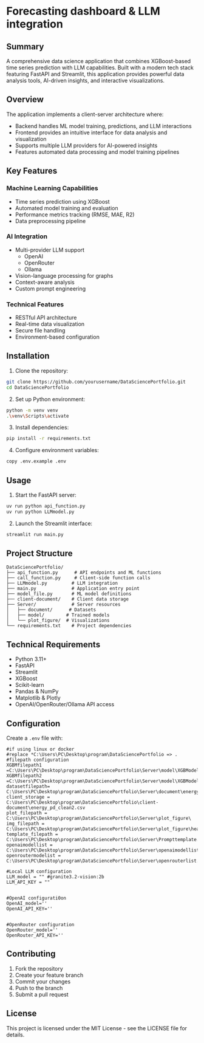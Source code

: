 # Forecasting dashboard & LLM integration

## Summary
A comprehensive data science application that combines XGBoost-based time series prediction with LLM capabilities. Built with a modern tech stack featuring FastAPI and Streamlit, this application provides powerful data analysis tools, AI-driven insights, and interactive visualizations.

## Overview
The application implements a client-server architecture where:
- Backend handles ML model training, predictions, and LLM interactions
- Frontend provides an intuitive interface for data analysis and visualization
- Supports multiple LLM providers for AI-powered insights
- Features automated data processing and model training pipelines

## Key Features

### Machine Learning Capabilities
- Time series prediction using XGBoost
- Automated model training and evaluation
- Performance metrics tracking (RMSE, MAE, R2)
- Data preprocessing pipeline

### AI Integration
- Multi-provider LLM support
  - OpenAI
  - OpenRouter
  - Ollama
- Vision-language processing for graphs
- Context-aware analysis
- Custom prompt engineering

### Technical Features
- RESTful API architecture
- Real-time data visualization
- Secure file handling
- Environment-based configuration

## Installation

1. Clone the repository:
```bash
git clone https://github.com/yourusername/DataSciencePortfolio.git
cd DataSciencePortfolio
```

2. Set up Python environment:
```bash
python -m venv venv
.\venv\Scripts\activate
```

3. Install dependencies:
```bash
pip install -r requirements.txt
```

4. Configure environment variables:
```bash
copy .env.example .env
```

## Usage

1. Start the FastAPI server:
```bash
uv run python api_function.py
uv run python LLMmodel.py
```

2. Launch the Streamlit interface:
```bash
streamlit run main.py
```

## Project Structure

```
DataSciencePortfolio/
├── api_function.py      # API endpoints and ML functions
├── call_function.py     # Client-side function calls
├── LLMmodel.py         # LLM integration
├── main.py             # Application entry point
├── model_file.py       # ML model definitions
├── client-document/    # Client data storage
├── Server/             # Server resources
│   ├── document/      # Datasets
│   ├── model/        # Trained models
│   └── plot_figure/  # Visualizations
└── requirements.txt    # Project dependencies
```

## Technical Requirements

- Python 3.11+
- FastAPI
- Streamlit
- XGBoost
- Scikit-learn
- Pandas & NumPy
- Matplotlib & Plotly
- OpenAI/OpenRouter/Ollama API access

## Configuration

Create a `.env` file with:
```env
#if using linux or docker
#replace *C:\Users\PC\Desktop\program\DataSciencePortfolio => .
#filepath configuration
XGBMfilepath1 =C:\Users\PC\Desktop\program\DataSciencePortfolio\Server\model\XGBModel.pkl
XGBMfilepath2 =C:\Users\PC\Desktop\program\DataSciencePortfolio\Server\model\XGBModel.json
datasetfilepath= C:\Users\PC\Desktop\program\DataSciencePortfolio\Server\document\energy_pd_clean.csv
client_storage = C:\Users\PC\Desktop\program\DataSciencePortfolio\client-document\energy_pd_clean2.csv
plot_filepath = C:\Users\PC\Desktop\program\DataSciencePortfolio\Server\plot_figure\
img_filepath = C:\Users\PC\Desktop\program\DataSciencePortfolio\Server\plot_figure\heatmap.json
template_filepath = C:\Users\PC\Desktop\program\DataSciencePortfolio\Server\Prompttemplate.json
openaimodellist = C:\Users\PC\Desktop\program\DataSciencePortfolio\Server\openaimodellist.json
openroutermodelist = C:\Users\PC\Desktop\program\DataSciencePortfolio\Server\openrouterlist.json

#Local LLM configuration
LLM_model = "" #granite3.2-vision:2b
LLM_API_KEY = ""


#OpenAI configurati0on
OpenAI_model=''
OpenAI_API_KEY=''


#OpenRouter configuration
OpenRouter_model=''
OpenRouter_API_KEY=''
```

## Contributing

1. Fork the repository
2. Create your feature branch
3. Commit your changes
4. Push to the branch
5. Submit a pull request

## License

This project is licensed under the MIT License - see the LICENSE file for details.

